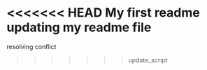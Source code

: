 <<<<<<< HEAD
My first readme
updating my readme file
=======
resolving conflict
>>>>>>> update_script
